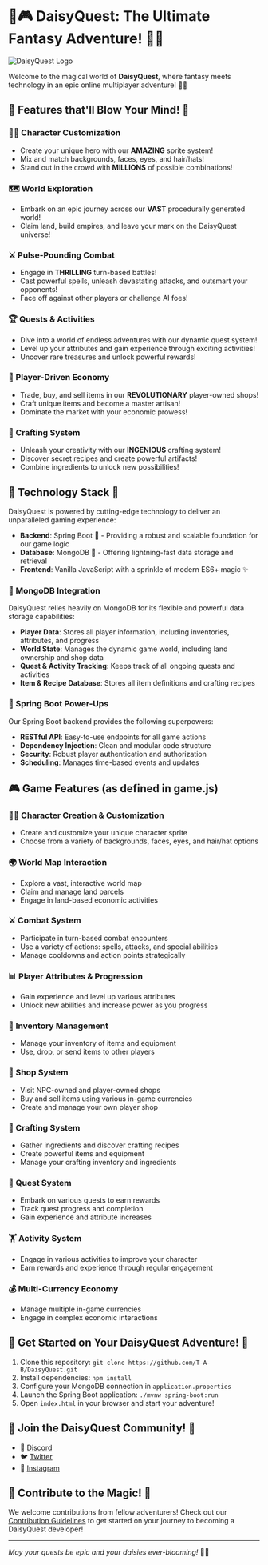 # 🌼🎮 DaisyQuest: The Ultimate Fantasy Adventure! 🏰🐉

![DaisyQuest Logo](https://example.com/daisyquest-logo.png)

Welcome to the magical world of **DaisyQuest**, where fantasy meets technology in an epic online multiplayer adventure! 🚀✨

## 🌟 Features that'll Blow Your Mind! 🌟

### 🧙‍♂️ Character Customization
- Create your unique hero with our **AMAZING** sprite system!
- Mix and match backgrounds, faces, eyes, and hair/hats!
- Stand out in the crowd with **MILLIONS** of possible combinations!

### 🗺️ World Exploration
- Embark on an epic journey across our **VAST** procedurally generated world!
- Claim land, build empires, and leave your mark on the DaisyQuest universe!

### ⚔️ Pulse-Pounding Combat
- Engage in **THRILLING** turn-based battles!
- Cast powerful spells, unleash devastating attacks, and outsmart your opponents!
- Face off against other players or challenge AI foes!

### 🏆 Quests & Activities
- Dive into a world of endless adventures with our dynamic quest system!
- Level up your attributes and gain experience through exciting activities!
- Uncover rare treasures and unlock powerful rewards!

### 💼 Player-Driven Economy
- Trade, buy, and sell items in our **REVOLUTIONARY** player-owned shops!
- Craft unique items and become a master artisan!
- Dominate the market with your economic prowess!

### 🧪 Crafting System
- Unleash your creativity with our **INGENIOUS** crafting system!
- Discover secret recipes and create powerful artifacts!
- Combine ingredients to unlock new possibilities!

## 🚀 Technology Stack 🚀

DaisyQuest is powered by cutting-edge technology to deliver an unparalleled gaming experience:

- **Backend**: Spring Boot 🍃 - Providing a robust and scalable foundation for our game logic
- **Database**: MongoDB 🍃 - Offering lightning-fast data storage and retrieval
- **Frontend**: Vanilla JavaScript with a sprinkle of modern ES6+ magic ✨

### 🔧 MongoDB Integration

DaisyQuest relies heavily on MongoDB for its flexible and powerful data storage capabilities:

- **Player Data**: Stores all player information, including inventories, attributes, and progress
- **World State**: Manages the dynamic game world, including land ownership and shop data
- **Quest & Activity Tracking**: Keeps track of all ongoing quests and activities
- **Item & Recipe Database**: Stores all item definitions and crafting recipes

### 🌱 Spring Boot Power-Ups

Our Spring Boot backend provides the following superpowers:

- **RESTful API**: Easy-to-use endpoints for all game actions
- **Dependency Injection**: Clean and modular code structure
- **Security**: Robust player authentication and authorization
- **Scheduling**: Manages time-based events and updates

## 🎮 Game Features (as defined in game.js)

### 🧑‍🎨 Character Creation & Customization
- Create and customize your unique character sprite
- Choose from a variety of backgrounds, faces, eyes, and hair/hat options

### 🌍 World Map Interaction
- Explore a vast, interactive world map
- Claim and manage land parcels
- Engage in land-based economic activities

### ⚔️ Combat System
- Participate in turn-based combat encounters
- Use a variety of actions: spells, attacks, and special abilities
- Manage cooldowns and action points strategically

### 📊 Player Attributes & Progression
- Gain experience and level up various attributes
- Unlock new abilities and increase power as you progress

### 🎒 Inventory Management
- Manage your inventory of items and equipment
- Use, drop, or send items to other players

### 🏪 Shop System
- Visit NPC-owned and player-owned shops
- Buy and sell items using various in-game currencies
- Create and manage your own player shop

### 🧪 Crafting System
- Gather ingredients and discover crafting recipes
- Create powerful items and equipment
- Manage your crafting inventory and ingredients

### 📜 Quest System
- Embark on various quests to earn rewards
- Track quest progress and completion
- Gain experience and attribute increases

### 🏋️ Activity System
- Engage in various activities to improve your character
- Earn rewards and experience through regular engagement

### 💰 Multi-Currency Economy
- Manage multiple in-game currencies
- Engage in complex economic interactions

## 🚀 Get Started on Your DaisyQuest Adventure! 🚀

1. Clone this repository: `git clone https://github.com/T-A-B/DaisyQuest.git`
2. Install dependencies: `npm install`
3. Configure your MongoDB connection in `application.properties`
4. Launch the Spring Boot application: `./mvnw spring-boot:run`
5. Open `index.html` in your browser and start your adventure!

## 🌈 Join the DaisyQuest Community! 🌈

- 📣 [Discord](https://discord.gg/)
- 🐦 [Twitter](https://x.com/)
- 📸 [Instagram](https://instagram.com/)

## 🎉 Contribute to the Magic! 🎉

We welcome contributions from fellow adventurers! Check out our [Contribution Guidelines](CONTRIBUTING.md) to get started on your journey to becoming a DaisyQuest developer!

---

*May your quests be epic and your daisies ever-blooming!* 🌼✨
